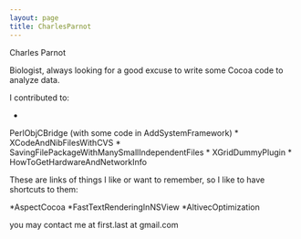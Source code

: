 ```yaml
---
layout: page
title: CharlesParnot
---
```




Charles Parnot

Biologist, always looking for a good excuse to write some Cocoa code to analyze data.

I contributed to:

*
PerlObjCBridge (with some code in AddSystemFramework)
*
XCodeAndNibFilesWithCVS
*
SavingFilePackageWithManySmallIndependentFiles
*
XGridDummyPlugin
*
HowToGetHardwareAndNetworkInfo


These are links of things I like or want to remember, so I like to have shortcuts to them:

*AspectCocoa
*FastTextRenderingInNSView
*AltivecOptimization


you may contact me at first.last at gmail.com

